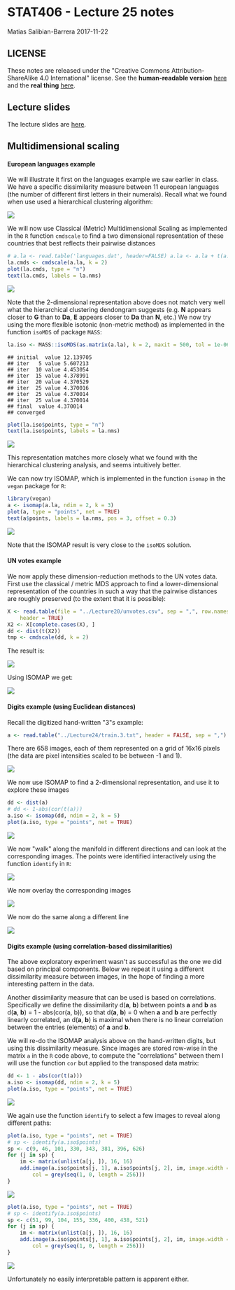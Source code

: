 STAT406 - Lecture 25 notes
================
Matias Salibian-Barrera
2017-11-22

LICENSE
-------

These notes are released under the "Creative Commons Attribution-ShareAlike 4.0 International" license. See the **human-readable version** [here](https://creativecommons.org/licenses/by-sa/4.0/) and the **real thing** [here](https://creativecommons.org/licenses/by-sa/4.0/legalcode).

Lecture slides
--------------

The lecture slides are [here](STAT406-17-lecture-25-preliminary.pdf).

Multidimensional scaling
------------------------

#### European languages example

We will illustrate it first on the languages example we saw earlier in class. We have a specific dissimilarity measure between 11 european languages (the number of different first letters in their numerals). Recall what we found when use used a hierarchical clustering algorithm:

![](README_files/figure-markdown_github-ascii_identifiers/lang1-1.png)

We will now use Classical (Metric) Multidimensional Scaling as implemented in the `R` function `cmdscale` to find a two dimensional representation of these countries that best reflects their pairwise distances

``` r
# a.la <- read.table('languages.dat', header=FALSE) a.la <- a.la + t(a.la)
la.cmds <- cmdscale(a.la, k = 2)
plot(la.cmds, type = "n")
text(la.cmds, labels = la.nms)
```

![](README_files/figure-markdown_github-ascii_identifiers/lang2-1.png)

Note that the 2-dimensional representation above does not match very well what the hierarchical clustering dendongram suggests (e.g. **N** appears closer to **G** than to **Da**, **E** appears closer to **Da** than **N**, etc.) We now try using the more flexible isotonic (non-metric method) as implemented in the function `isoMDS` of package `MASS`:

``` r
la.iso <- MASS::isoMDS(as.matrix(a.la), k = 2, maxit = 500, tol = 1e-06)
```

    ## initial  value 12.139705 
    ## iter   5 value 5.607213
    ## iter  10 value 4.453054
    ## iter  15 value 4.378991
    ## iter  20 value 4.370529
    ## iter  25 value 4.370016
    ## iter  25 value 4.370014
    ## iter  25 value 4.370014
    ## final  value 4.370014 
    ## converged

``` r
plot(la.iso$points, type = "n")
text(la.iso$points, labels = la.nms)
```

![](README_files/figure-markdown_github-ascii_identifiers/lang3-1.png)

This representation matches more closely what we found with the hierarchical clustering analysis, and seems intuitively better.

We can now try ISOMAP, which is implemented in the function `isomap` in the `vegan` package for `R`:

``` r
library(vegan)
a <- isomap(a.la, ndim = 2, k = 3)
plot(a, type = "points", net = TRUE)
text(a$points, labels = la.nms, pos = 3, offset = 0.3)
```

![](README_files/figure-markdown_github-ascii_identifiers/lang4-1.png)

Note that the ISOMAP result is very close to the `isoMDS` solution.

#### UN votes example

We now apply these dimension-reduction methods to the UN votes data. First use the classical / metric MDS approach to find a lower-dimensional representation of the countries in such a way that the pairwise distances are roughly preserved (to the extent that it is possible):

``` r
X <- read.table(file = "../Lecture20/unvotes.csv", sep = ",", row.names = 1, 
    header = TRUE)
X2 <- X[complete.cases(X), ]
dd <- dist(t(X2))
tmp <- cmdscale(dd, k = 2)
```

The result is:

![](README_files/figure-markdown_github-ascii_identifiers/scatter-1.png)

Using ISOMAP we get:

![](README_files/figure-markdown_github-ascii_identifiers/unvotes-1.png)

#### Digits example (using Euclidean distances)

Recall the digitized hand-written "3"s example:

``` r
a <- read.table("../Lecture24/train.3.txt", header = FALSE, sep = ",")
```

There are 658 images, each of them represented on a grid of 16x16 pixels (the data are pixel intensities scaled to be between -1 and 1).

![](README_files/figure-markdown_github-ascii_identifiers/oneimage-1.png)

We now use ISOMAP to find a 2-dimensional representation, and use it to explore these images

``` r
dd <- dist(a)
# dd <- 1-abs(cor(t(a)))
a.iso <- isomap(dd, ndim = 2, k = 5)
plot(a.iso, type = "points", net = TRUE)
```

![](README_files/figure-markdown_github-ascii_identifiers/three2-1.png)

We now "walk" along the manifold in different directions and can look at the corresponding images. The points were identified interactively using the function `identify` in `R`:

![](README_files/figure-markdown_github-ascii_identifiers/three3-1.png)

We now overlay the corresponding images

![](README_files/figure-markdown_github-ascii_identifiers/three4-1.png)

We now do the same along a different line

![](README_files/figure-markdown_github-ascii_identifiers/three5-1.png)

#### Digits example (using correlation-based dissimilarities)

The above exploratory experiment wasn't as successful as the one we did based on principal components. Below we repeat it using a different dissimilarity measure between images, in the hope of finding a more interesting pattern in the data.

Another dissimilarity measure that can be used is based on correlations. Specifically we define the dissimilarity d(**a**, **b**) between points **a** and **b** as d(**a**, **b**) = 1 - abs(cor(a, b)), so that d(**a**, **b**) = 0 when **a** and **b** are perfectly linearly correlated, an d(**a**, **b**) is maximal when there is no linear correlation between the entries (elements) of **a** and **b**.

We will re-do the ISOMAP analysis above on the hand-written digits, but using this dissimilarity measure. Since images are stored row-wise in the matrix `a` in the `R` code above, to compute the "correlations" between them I will use the function `cor` but applied to the transposed data matrix:

``` r
dd <- 1 - abs(cor(t(a)))
a.iso <- isomap(dd, ndim = 2, k = 5)
plot(a.iso, type = "points", net = TRUE)
```

![](README_files/figure-markdown_github-ascii_identifiers/three6-1.png)

We again use the function `identify` to select a few images to reveal along different paths:

``` r
plot(a.iso, type = "points", net = TRUE)
# sp <- identify(a.iso$points)
sp <- c(9, 46, 101, 330, 343, 381, 396, 626)
for (j in sp) {
    im <- matrix(unlist(a[j, ]), 16, 16)
    add.image(a.iso$points[j, 1], a.iso$points[j, 2], im, image.width = 0.1, 
        col = grey(seq(1, 0, length = 256)))
}
```

![](README_files/figure-markdown_github-ascii_identifiers/three7-1.png)

``` r
plot(a.iso, type = "points", net = TRUE)
# sp <- identify(a.iso$points)
sp <- c(51, 99, 104, 155, 336, 400, 438, 521)
for (j in sp) {
    im <- matrix(unlist(a[j, ]), 16, 16)
    add.image(a.iso$points[j, 1], a.iso$points[j, 2], im, image.width = 0.1, 
        col = grey(seq(1, 0, length = 256)))
}
```

![](README_files/figure-markdown_github-ascii_identifiers/three8-1.png)

Unfortunately no easily interpretable pattern is apparent either.
